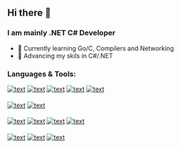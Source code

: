 ## Hi there 👋

### I am mainly .NET C# Developer
<!--
**michalis-papamichael/michalis-papamichael** is a ✨ _special_ ✨ repository because its `README.md` (this file) appears on your GitHub profile.

Here are some ideas to get you started:

- 🔭 I’m currently working on ...
- 🌱 I’m currently learning ...
- 👯 I’m looking to collaborate on ...
- 🤔 I’m looking for help with ...
- 💬 Ask me about ...
- 📫 How to reach me: ...
- 😄 Pronouns: ...
- ⚡ Fun fact: ...
- 💻 Graduate of Computer Science of Frederick University.
-->
- 🌱 Currently learning Go/C, Compilers and Networking
- 🚀 Advancing my skils in C#/.NET 

<!-- ### Connect with me:
[![text](https://img.shields.io/badge/LinkedIn-0077B5?style=for-the-badge&logo=linkedin&logoColor=white)](https://www.linkedin.com/in/michalis-papamichael-a46996242/) -->

### Languages & Tools:
[![text](https://img.shields.io/badge/C%23-239120?style=for-the-badge&logo=c-sharp&logoColor=white)](https://github.com/michalis-papamichael)
[![text](https://img.shields.io/badge/.NET-512BD4?style=for-the-badge&logo=dotnet&logoColor=white)](https://github.com/michalis-papamichael)
[![text](https://img.shields.io/badge/Microsoft%20SQL%20Server-CC2927?style=for-the-badge&logo=microsoft%20sql%20server&logoColor=white)](https://github.com/michalis-papamichael)
[![text](https://img.shields.io/badge/rabbitmq-%23FF6600.svg?&style=for-the-badge&logo=rabbitmq&logoColor=white)](https://github.com/michalis-papamichael)
[![text](https://img.shields.io/badge/jQuery-0769AD?style=for-the-badge&logo=jquery&logoColor=white)](https://github.com/michalis-papamichael)
####
[![text](https://img.shields.io/badge/Go-00ADD8?style=for-the-badge&logo=go&logoColor=white)](https://github.com/michalis-papamichael)
[![text](https://img.shields.io/badge/C-00599C?style=for-the-badge&logo=c&logoColor=white)](https://github.com/michalis-papamichael)
<!--[![text](https://img.shields.io/badge/C%2B%2B-00599C?style=for-the-badge&logo=c%2B%2B&logoColor=white)](https://github.com/michalis-papamichael)-->
####
[![text](https://img.shields.io/badge/JavaScript-323330?style=for-the-badge&logo=javascript&logoColor=F7DF1E)](https://github.com/michalis-papamichael)
[![text](https://img.shields.io/badge/Node.js-339933?style=for-the-badge&logo=nodedotjs&logoColor=white)](https://github.com/michalis-papamichael)
[![text](https://img.shields.io/badge/React-20232A?style=for-the-badge&logo=react&logoColor=61DAFB)](https://github.com/michalis-papamichael)
[![text](https://img.shields.io/badge/MongoDB-4EA94B?style=for-the-badge&logo=mongodb&logoColor=white)](https://github.com/michalis-papamichael)
####
[![text](https://img.shields.io/badge/Visual_Studio-5C2D91?style=for-the-badge&logo=visual%20studio&logoColor=white)](https://github.com/michalis-papamichael)
[![text](https://img.shields.io/badge/VSCode-0078D4?style=for-the-badge&logo=visual%20studio%20code&logoColor=white)](https://github.com/michalis-papamichael)
[![text](https://img.shields.io/badge/Postman-FF6C37?style=for-the-badge&logo=Postman&logoColor=white)](https://github.com/michalis-papamichael)

